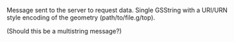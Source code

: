 Message sent to the server to request data. Single GSString with a
URI/URN style encoding of the geometry (path/to/file.g/top).

(Should this be a multistring message?)